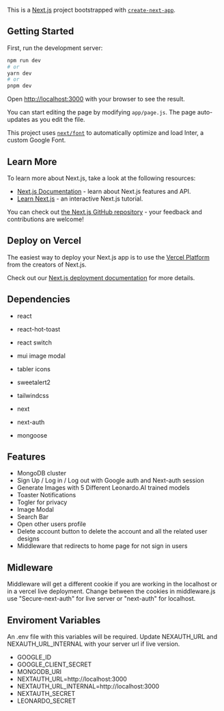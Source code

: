 This is a [Next.js](https://nextjs.org/) project bootstrapped with [`create-next-app`](https://github.com/vercel/next.js/tree/canary/packages/create-next-app).

## Getting Started

First, run the development server:

```bash
npm run dev
# or
yarn dev
# or
pnpm dev
```

Open [http://localhost:3000](http://localhost:3000) with your browser to see the result.

You can start editing the page by modifying `app/page.js`. The page auto-updates as you edit the file.

This project uses [`next/font`](https://nextjs.org/docs/basic-features/font-optimization) to automatically optimize and load Inter, a custom Google Font.

## Learn More

To learn more about Next.js, take a look at the following resources:

- [Next.js Documentation](https://nextjs.org/docs) - learn about Next.js features and API.
- [Learn Next.js](https://nextjs.org/learn) - an interactive Next.js tutorial.

You can check out [the Next.js GitHub repository](https://github.com/vercel/next.js/) - your feedback and contributions are welcome!

## Deploy on Vercel

The easiest way to deploy your Next.js app is to use the [Vercel Platform](https://vercel.com/new?utm_medium=default-template&filter=next.js&utm_source=create-next-app&utm_campaign=create-next-app-readme) from the creators of Next.js.

Check out our [Next.js deployment documentation](https://nextjs.org/docs/deployment) for more details.

## Dependencies

- react
- react-hot-toast
- react switch
- mui image modal
- tabler icons
- sweetalert2
- tailwindcss

- next
- next-auth
- mongoose

## Features

- MongoDB cluster
- Sign Up / Log in / Log out with Google auth and Next-auth session
- Generate Images with 5 Different Leonardo.AI trained models
- Toaster Notifications
- Togler for privacy
- Image Modal
- Search Bar
- Open other users profile
- Delete account button to delete the account and all the related user designs
- Middleware that redirects to home page for not sign in users

## Midleware

Middleware will get a different cookie if you are working in the localhost or in a vercel live deployment. Change between the cookies in middleware.js use "Secure-next-auth" for live server or "next-auth" for localhost.

## Enviroment Variables

An .env file with this variables will be required. Update NEXAUTH_URL and NEXAUTH_URL_INTERNAL with your server url if live version.

- GOOGLE_ID
- GOOGLE_CLIENT_SECRET
- MONGODB_URI
- NEXTAUTH_URL=http://localhost:3000
- NEXTAUTH_URL_INTERNAL=http://localhost:3000
- NEXTAUTH_SECRET
- LEONARDO_SECRET
